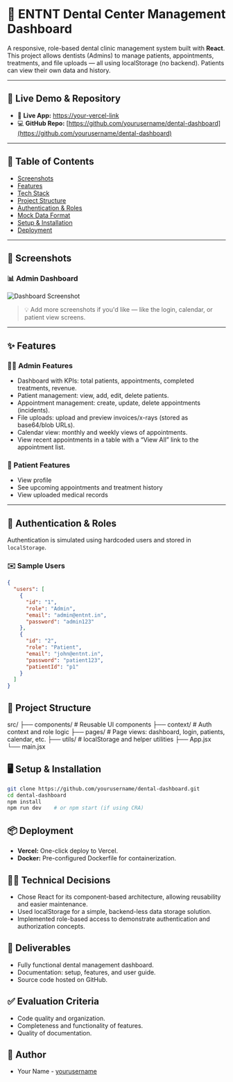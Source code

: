 # 🦷 ENTNT Dental Center Management Dashboard

A responsive, role-based dental clinic management system built with **React**. This project allows dentists (Admins) to manage patients, appointments, treatments, and file uploads — all using localStorage (no backend). Patients can view their own data and history.

---

## 🚀 Live Demo & Repository

- 🔗 **Live App:** [https://your-vercel-link](https://your-vercel-link)
- 💻 **GitHub Repo:** [https://github.com/yourusername/dental-dashboard](https://github.com/yourusername/dental-dashboard)

---

## 🧾 Table of Contents

- [Screenshots](#-screenshots)
- [Features](#-features)
- [Tech Stack](#-tech-stack)
- [Project Structure](#-project-structure)
- [Authentication & Roles](#-authentication--roles)
- [Mock Data Format](#-mock-data-format)
- [Setup & Installation](#-setup--installation)
- [Deployment](#-deployment)


---

## 📸 Screenshots

### 📊 Admin Dashboard

![Dashboard Screenshot](./screenshots/dashboard.png)

> 💡 Add more screenshots if you'd like — like the login, calendar, or patient view screens.

---

## ✨ Features

### 👨‍⚕️ Admin Features
- Dashboard with KPIs: total patients, appointments, completed treatments, revenue.
- Patient management: view, add, edit, delete patients.
- Appointment management: create, update, delete appointments (incidents).
- File uploads: upload and preview invoices/x-rays (stored as base64/blob URLs).
- Calendar view: monthly and weekly views of appointments.
- View recent appointments in a table with a “View All” link to the appointment list.

### 👤 Patient Features
- View profile
- See upcoming appointments and treatment history
- View uploaded medical records

---

## 🔐 Authentication & Roles

Authentication is simulated using hardcoded users and stored in `localStorage`.

### ✉️ Sample Users

```json
{
  "users": [
    {
      "id": "1",
      "role": "Admin",
      "email": "admin@entnt.in",
      "password": "admin123"
    },
    {
      "id": "2",
      "role": "Patient",
      "email": "john@entnt.in",
      "password": "patient123",
      "patientId": "p1"
    }
  ]
}
```

## 📁 Project Structure

src/
├── components/       # Reusable UI components
├── context/          # Auth context and role logic
├── pages/            # Page views: dashboard, login, patients, calendar, etc.
├── utils/            # localStorage and helper utilities
├── App.jsx
└── main.jsx


## 🖥️ Setup & Installation

```bash
git clone https://github.com/yourusername/dental-dashboard.git
cd dental-dashboard
npm install
npm run dev    # or npm start (if using CRA)
```

## 📦 Deployment

- **Vercel:** One-click deploy to Vercel.
- **Docker:** Pre-configured Dockerfile for containerization.

## 🧑‍💻 Technical Decisions

- Chose React for its component-based architecture, allowing reusability and easier maintenance.
- Used localStorage for a simple, backend-less data storage solution.
- Implemented role-based access to demonstrate authentication and authorization concepts.

## 📜 Deliverables

- Fully functional dental management dashboard.
- Documentation: setup, features, and user guide.
- Source code hosted on GitHub.

## ✅ Evaluation Criteria

- Code quality and organization.
- Completeness and functionality of features.
- Quality of documentation.

## 👤 Author

- Your Name - [yourusername](https://github.com/yourusername)
